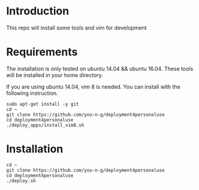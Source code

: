 
# Introduction
This repo will install some tools and vim for development


# Requirements
The installation is only tested on ubuntu 14.04 && ubuntu 16.04.
These tools will be installed in your home directory.

If you are using ubuntu 14.04, vim 8 is needed. You can install with the following instruction.
```
sudo apt-get install -y git
cd ~
git clone https://github.com/you-n-g/deployment4personaluse
cd deployment4personaluse
./deploy_apps/install_vim8.sh
```


# Installation


```
cd ~
git clone https://github.com/you-n-g/deployment4personaluse
cd deployment4personaluse
./deploy.sh
```
